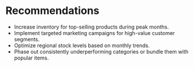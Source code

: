 # Recommendations

- Increase inventory for top-selling products during peak months.
- Implement targeted marketing campaigns for high-value customer segments.
- Optimize regional stock levels based on monthly trends.
- Phase out consistently underperforming categories or bundle them with popular items.
